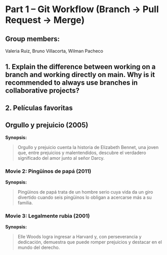 # Part 1 – Git Workflow (Branch → Pull Request → Merge)
## Group members: 
Valeria Ruiz, Bruno Villacorta, Wilman Pacheco

## 1. Explain the difference between working on a branch and working directly on main. Why is it recommended to always use branches in collaborative projects?


## 2. Películas favoritas

## Orgullo y prejuicio (2005)
**Synopsis:**
>Orgullo y prejuicio cuenta la historia de Elizabeth Bennet, una joven que, entre prejuicios y malentendidos, descubre el verdadero significado del amor junto al señor Darcy.

### Movie 2: Pingüinos de papá (2011)
**Synopsis:**
>Pingüinos de papá trata de un hombre serio cuya vida da un giro divertido cuando seis pingüinos lo obligan a acercarse más a su familia.

### Movie 3: Legalmente rubia (2001)
**Synopsis:**
>Elle Woods logra ingresar a Harvard y, con perseverancia y dedicación, demuestra que puede romper prejuicios y destacar en el mundo del derecho.

